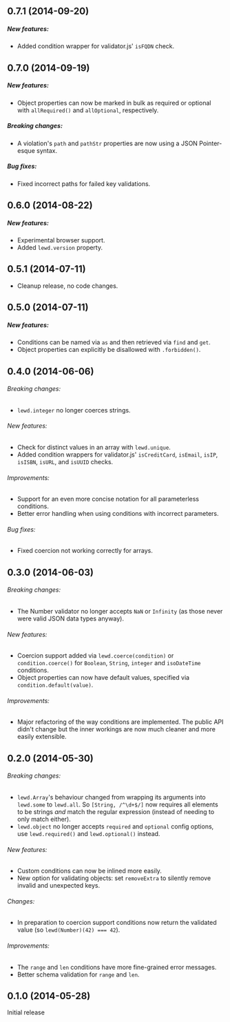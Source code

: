 ## 0.7.1 (2014-09-20)

##### New features:

 - Added condition wrapper for validator.js' `isFQDN` check. 

## 0.7.0 (2014-09-19)

##### New features:

 - Object properties can now be marked in bulk as required or optional with `allRequired()` and `allOptional`, respectively.
 
##### Breaking changes:

 - A violation's `path` and `pathStr` properties are now using a JSON Pointer-esque syntax.
 
##### Bug fixes:

 - Fixed incorrect paths for failed key validations.

## 0.6.0 (2014-08-22)

##### New features:

 - Experimental browser support.
 - Added `lewd.version` property.

## 0.5.1 (2014-07-11)

 - Cleanup release, no code changes.

## 0.5.0 (2014-07-11)

##### New features:

 - Conditions can be named via `as` and then retrieved via `find` and `get`.
 - Object properties can explicitly be disallowed with `.forbidden()`.

## 0.4.0 (2014-06-06)

###### Breaking changes:

 - `lewd.integer` no longer coerces strings.
 
###### New features:

 - Check for distinct values in an array with `lewd.unique`.
 - Added condition wrappers for validator.js' `isCreditCard`, `isEmail`, `isIP`, `isISBN`, `isURL`, and `isUUID` checks. 
 
###### Improvements:

 - Support for an even more concise notation for all parameterless conditions.
 - Better error handling when using conditions with incorrect parameters.
 
###### Bug fixes:

 - Fixed coercion not working correctly for arrays.

## 0.3.0 (2014-06-03)

###### Breaking changes:

 - The Number validator no longer accepts `NaN` or `Infinity` (as those never were valid JSON data types anyway).

###### New features:

 - Coercion support added via `lewd.coerce(condition)` or `condition.coerce()` for `Boolean`, `String`, `integer` and `isoDateTime` conditions.
 - Object properties can now have default values, specified via `condition.default(value)`.

###### Improvements:

 - Major refactoring of the way conditions are implemented. The public API didn't change but the inner workings are now much cleaner and more easily extensible.

## 0.2.0 (2014-05-30)

###### Breaking changes:

 - `lewd.Array`'s behaviour changed from wrapping its arguments into `lewd.some` to `lewd.all`. So `[String, /^\d+$/]` now requires all elements to be strings *and* match the regular expression (instead of needing to only match either).
 - `lewd.object` no longer accepts `required` and `optional` config options, use `lewd.required()` and `lewd.optional()` instead.
 
###### New features:

 - Custom conditions can now be inlined more easily.
 - New option for validating objects: set `removeExtra` to silently remove invalid and unexpected keys.

###### Changes:

 - In preparation to coercion support conditions now return the validated value (so `lewd(Number)(42) === 42`).

###### Improvements:

 - The `range` and `len` conditions have more fine-grained error messages.
 - Better schema validation for `range` and `len`.

## 0.1.0 (2014-05-28)

Initial release
